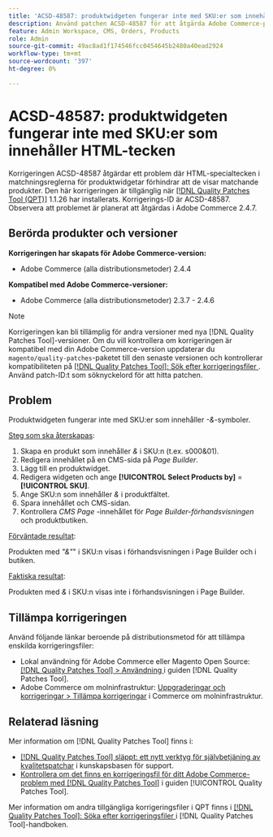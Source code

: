 ```yaml
---
title: 'ACSD-48587: produktwidgeten fungerar inte med SKU:er som innehåller HTML-tecken'
description: Använd patchen ACSD-48587 för att åtgärda Adobe Commerce-problemet där HTML-specialtecken i matchningsreglerna för produktwidgeten förhindrar att de visar matchande produkter.
feature: Admin Workspace, CMS, Orders, Products
role: Admin
source-git-commit: 49ac8ad1f174546fcc0454645b2480a40ead2924
workflow-type: tm+mt
source-wordcount: '397'
ht-degree: 0%

---
```


# ACSD-48587: produktwidgeten fungerar inte med SKU:er som innehåller HTML-tecken

Korrigeringen ACSD-48587 åtgärdar ett problem där HTML-specialtecken i matchningsreglerna för produktwidgetar förhindrar att de visar matchande produkter. Den här korrigeringen är tillgänglig när [[!DNL Quality Patches Tool (QPT)]](https://experienceleague.adobe.com/en/docs/commerce-knowledge-base/kb/announcements/commerce-announcements/magento-quality-patches-released-new-tool-to-self-serve-quality-patches) 1.1.26 har installerats. Korrigerings-ID är ACSD-48587. Observera att problemet är planerat att åtgärdas i Adobe Commerce 2.4.7.

## Berörda produkter och versioner

**Korrigeringen har skapats för Adobe Commerce-version:**

* Adobe Commerce (alla distributionsmetoder) 2.4.4

**Kompatibel med Adobe Commerce-versioner:**

* Adobe Commerce (alla distributionsmetoder) 2.3.7 - 2.4.6

>[!NOTE]
>
>Korrigeringen kan bli tillämplig för andra versioner med nya [!DNL Quality Patches Tool]-versioner. Om du vill kontrollera om korrigeringen är kompatibel med din Adobe Commerce-version uppdaterar du `magento/quality-patches`-paketet till den senaste versionen och kontrollerar kompatibiliteten på [[!DNL Quality Patches Tool]: Sök efter korrigeringsfiler ](https://experienceleague.adobe.com/tools/commerce-quality-patches/index.html). Använd patch-ID:t som söknyckelord för att hitta patchen.

## Problem

Produktwidgeten fungerar inte med SKU:er som innehåller *-&amp;*-symboler.

<u>Steg som ska återskapas</u>:

1. Skapa en produkt som innehåller *&amp;* i SKU:n (t.ex. s000&amp;01).
1. Redigera innehållet på en CMS-sida på *Page Builder*.
1. Lägg till en produktwidget.
1. Redigera widgeten och ange **[!UICONTROL Select Products by]** = **[!UICONTROL SKU]**.
1. Ange SKU:n som innehåller *&amp;* i produktfältet.
1. Spara innehållet och CMS-sidan.
1. Kontrollera *CMS Page* -innehållet för *Page Builder-förhandsvisningen* och produktbutiken.

<u>Förväntade resultat</u>:

Produkten med *&quot;&amp;&quot;*&quot; i SKU:n visas i förhandsvisningen i Page Builder och i butiken.

<u>Faktiska resultat</u>:

Produkten med *&amp;* i SKU:n visas inte i förhandsvisningen i Page Builder.

## Tillämpa korrigeringen

Använd följande länkar beroende på distributionsmetod för att tillämpa enskilda korrigeringsfiler:

* Lokal användning för Adobe Commerce eller Magento Open Source: [[!DNL Quality Patches Tool] > Användning ](https://experienceleague.adobe.com/docs/commerce-operations/tools/quality-patches-tool/usage.html) i guiden [!DNL Quality Patches Tool].
* Adobe Commerce om molninfrastruktur: [Uppgraderingar och korrigeringar > Tillämpa korrigeringar](https://experienceleague.adobe.com/docs/commerce-cloud-service/user-guide/develop/upgrade/apply-patches.html) i Commerce om molninfrastruktur.

## Relaterad läsning

Mer information om [!DNL Quality Patches Tool] finns i:

* [[!DNL Quality Patches Tool] släppt: ett nytt verktyg för självbetjäning av kvalitetspatchar](https://experienceleague.adobe.com/en/docs/commerce-knowledge-base/kb/announcements/commerce-announcements/magento-quality-patches-released-new-tool-to-self-serve-quality-patches) i kunskapsbasen för support.
* [Kontrollera om det finns en korrigeringsfil för ditt Adobe Commerce-problem med  [!DNL Quality Patches Tool]](/help/tools/quality-patches-tool/patches-available-in-qpt/check-patch-for-magento-issue-with-magento-quality-patches.md) i guiden [!UICONTROL Quality Patches Tool].


Mer information om andra tillgängliga korrigeringsfiler i QPT finns i [[!DNL Quality Patches Tool]: Söka efter korrigeringsfiler ](https://experienceleague.adobe.com/tools/commerce-quality-patches/index.html) i [!DNL Quality Patches Tool]-handboken.
